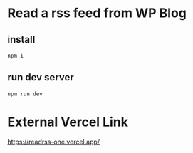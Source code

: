 # Read a rss feed from WP Blog

## install

    npm i

## run dev server

    npm run dev

# External Vercel Link

https://readrss-one.vercel.app/

